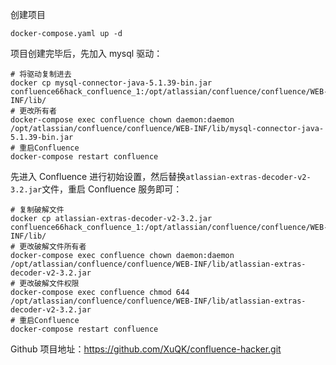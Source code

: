 创建项目

```shell
docker-compose.yaml up -d
```

项目创建完毕后，先加入 mysql 驱动：

```shell
# 将驱动复制进去
docker cp mysql-connector-java-5.1.39-bin.jar confluence66hack_confluence_1:/opt/atlassian/confluence/confluence/WEB-INF/lib/
# 更改所有者
docker-compose exec confluence chown daemon:daemon /opt/atlassian/confluence/confluence/WEB-INF/lib/mysql-connector-java-5.1.39-bin.jar
# 重启Confluence
docker-compose restart confluence
```

先进入 Confluence 进行初始设置，然后替换`atlassian-extras-decoder-v2-3.2.jar`文件，重启 Confluence 服务即可：

```shell
# 复制破解文件
docker cp atlassian-extras-decoder-v2-3.2.jar confluence66hack_confluence_1:/opt/atlassian/confluence/confluence/WEB-INF/lib/
# 更改破解文件所有者
docker-compose exec confluence chown daemon:daemon /opt/atlassian/confluence/confluence/WEB-INF/lib/atlassian-extras-decoder-v2-3.2.jar
# 更改破解文件权限
docker-compose exec confluence chmod 644 /opt/atlassian/confluence/confluence/WEB-INF/lib/atlassian-extras-decoder-v2-3.2.jar
# 重启Confluence
docker-compose restart confluence
```

Github 项目地址：https://github.com/XuQK/confluence-hacker.git

